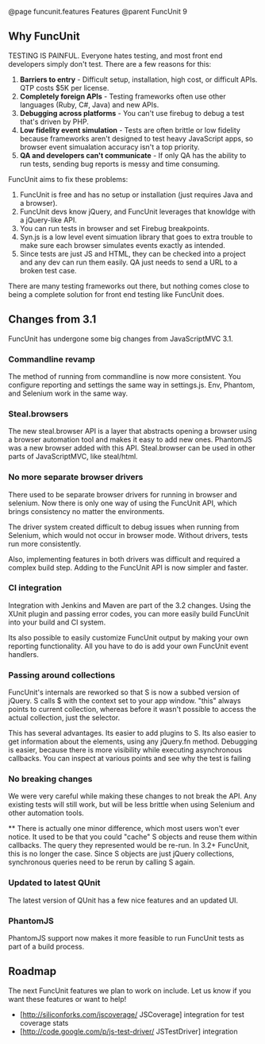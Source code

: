 @page funcunit.features Features
@parent FuncUnit 9

## Why FuncUnit

TESTING IS PAINFUL.  Everyone hates testing, and most front end developers simply don't test.  There 
are a few reasons for this:

1. **Barriers to entry** - Difficult setup, installation, high cost, or difficult APIs.  QTP costs $5K per license.
2. **Completely foreign APIs** - Testing frameworks often use other languages (Ruby, C#, Java) and new APIs.
3. **Debugging across platforms** - You can't use firebug to debug a test that's driven by PHP.
4. **Low fidelity event simulation** - Tests are often brittle or low fidelity because frameworks aren't designed to test heavy JavaScript apps, so 
browser event simualation accuracy isn't a top priority.
5. **QA and developers can't communicate** - If only QA has the ability to run tests, sending bug reports is messy and time consuming.

FuncUnit aims to fix these problems:

1. FuncUnit is free and has no setup or installation (just requires Java and a browser). 
2. FuncUnit devs know jQuery, and FuncUnit leverages that knowldge with a jQuery-like API.
3. You can run tests in browser and set Firebug breakpoints.
4. Syn.js is a low level event simuation library that goes to extra trouble to make sure each browser simulates events exactly as intended.
5. Since tests are just JS and HTML, they can be checked into a project and any dev can run them easily.  QA just needs to send a URL to a broken 
test case.

There are many testing frameworks out there, but nothing comes close to being a complete solution for front end testing like FuncUnit does.

## Changes from 3.1

FuncUnit has undergone some big changes from JavaScriptMVC 3.1.

### Commandline revamp

The method of running from commandline is now more consistent. You configure reporting and settings the same 
way in settings.js.  Env, Phantom, and Selenium work in the same way.

### Steal.browsers

The new steal.browser API is a layer that abstracts opening a browser using a browser automation tool and 
makes it easy to add new ones.  PhantomJS was a new browser added with this API. Steal.browser can be used in 
other parts of JavaScriptMVC, like steal/html.

### No more separate browser drivers

There used to be separate browser drivers for running in browser and selenium. Now there is only one way of 
using the FuncUnit API, which brings consistency no matter the environments.

The driver system created difficult to debug issues when running from Selenium, which would not occur in 
browser mode. Without drivers, tests run more consistently.

Also, implementing features in both drivers was difficult and required a complex build step. Adding 
to the FuncUnit API is now simpler and faster.

### CI integration

Integration with Jenkins and Maven are part of the 3.2 changes. Using the XUnit plugin and passing error 
codes, you can more easily build FuncUnit into your build and CI system.

Its also possible to easily customize FuncUnit output by making your own reporting functionality. All you have 
to do is add your own FuncUnit event handlers.

### Passing around collections

FuncUnit's internals are reworked so that S is now a subbed version of jQuery.  S calls $ with the context 
set to your app window. "this" always points to current collection, whereas before it wasn't possible to access 
the actual collection, just the selector.

This has several advantages. Its easier to add plugins to S.  Its also easier to get information about 
the elements, using any jQuery.fn method.  Debugging is easier, because there is more visibility while 
executing asynchronous callbacks.  You can inspect at various points and see why the test is failing

### No breaking changes

We were very careful while making these changes to not break the API.  Any existing tests will still 
work, but will be less brittle when using Selenium and other automation tools.

** There is actually one minor difference, which most users won't ever notice. It used to be that you could 
"cache" S objects and reuse them within callbacks.  The query they represented would be re-run.  In 3.2+ FuncUnit, 
this is no longer the case.  Since S objects are just jQuery collections, synchronous queries need to be rerun by 
calling S again.

### Updated to latest QUnit

The latest version of QUnit has a few nice features and an updated UI.

### PhantomJS

PhantomJS support now makes it more feasible to run FuncUnit tests as part of a build process.

## Roadmap

The next FuncUnit features we plan to work on include. Let us know if you want these features or want to help!

* [http://siliconforks.com/jscoverage/ JSCoverage] integration for test coverage stats
* [http://code.google.com/p/js-test-driver/ JSTestDriver] integration